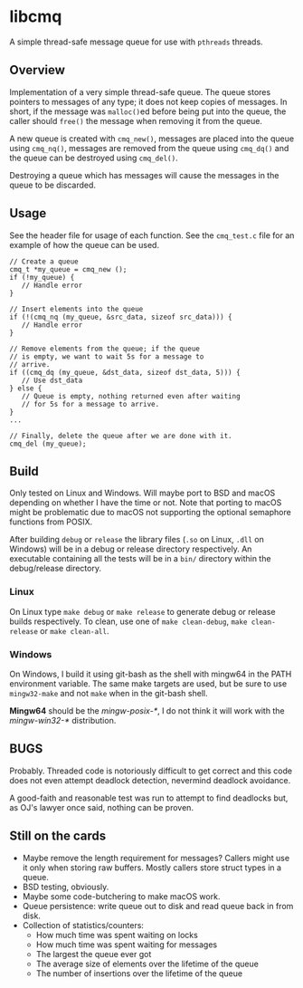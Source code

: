 # libcmq
A simple thread-safe message queue for use with `pthreads` threads.

## Overview
Implementation of a very simple thread-safe queue. The queue stores pointers
to messages of any type; it does not keep copies of messages. In short, if
the message was `malloc()`ed before being put into the queue, the caller
should `free()` the message when removing it from the queue.

A new queue is created with `cmq_new()`, messages are placed into the queue
using `cmq_nq()`, messages are removed from the queue using `cmq_dq()` and the
queue can be destroyed using `cmq_del()`.

Destroying a queue which has messages will cause the messages in the queue to
be discarded.

## Usage
See the header file for usage of each function. See the `cmq_test.c` file for
an example of how the queue can be used.
```
// Create a queue
cmq_t *my_queue = cmq_new ();
if (!my_queue) {
   // Handle error
}
```
```
// Insert elements into the queue
if (!(cmq_nq (my_queue, &src_data, sizeof src_data))) {
   // Handle error
}
```
```
// Remove elements from the queue; if the queue
// is empty, we want to wait 5s for a message to
// arrive.
if ((cmq_dq (my_queue, &dst_data, sizeof dst_data, 5))) {
   // Use dst_data
} else {
   // Queue is empty, nothing returned even after waiting
   // for 5s for a message to arrive.
}
...
```
```
// Finally, delete the queue after we are done with it.
cmq_del (my_queue);
```

## Build
Only tested on Linux and Windows. Will maybe port to BSD and macOS depending on
whether I have the time or not. Note that porting to macOS might be problematic
due to macOS not supporting the optional semaphore functions from POSIX.

After building `debug` or `release` the library files (`.so` on Linux, `.dll`
on Windows) will be in a debug or release directory respectively. An
executable containing all the tests will be in a `bin/` directory within the
debug/release directory.

### Linux
On Linux type `make debug` or `make release` to generate debug or release
builds respectively. To clean, use one of `make clean-debug`, `make
clean-release` or `make clean-all`.

### Windows
On Windows, I build it using git-bash as the shell with mingw64 in the PATH
environment variable. The same make targets are used, but be sure to use
`mingw32-make` and not `make` when in the git-bash shell.

**Mingw64** should be the *mingw-posix-\**, I do not think it will work with
the *mingw-win32-\** distribution.

## BUGS
Probably. Threaded code is notoriously difficult to get correct and this code
does not even attempt deadlock detection, nevermind deadlock avoidance.

A good-faith and reasonable test was run to attempt to find deadlocks but,
as OJ's lawyer once said, nothing can be proven.

## Still on the cards
- Maybe remove the length requirement for messages? Callers might use it only
   when storing raw buffers. Mostly callers store struct types in a queue.
- BSD testing, obviously.
- Maybe some code-butchering to make macOS work.
- Queue persistence: write queue out to disk and read queue back in from disk.
- Collection of statistics/counters:
   - How much time was spent waiting on locks
   - How much time was spent waiting for messages
   - The largest the queue ever got
   - The average size of elements over the lifetime of the queue
   - The number of insertions over the lifetime of the queue
